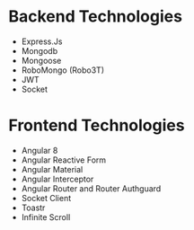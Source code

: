 # Backend Technologies
* Express.Js
* Mongodb
* Mongoose
* RoboMongo (Robo3T)
* JWT
* Socket

# Frontend Technologies
* Angular 8
* Angular Reactive Form
* Angular Material
* Angular Interceptor
* Angular Router and Router Authguard
* Socket Client
* Toastr
* Infinite Scroll